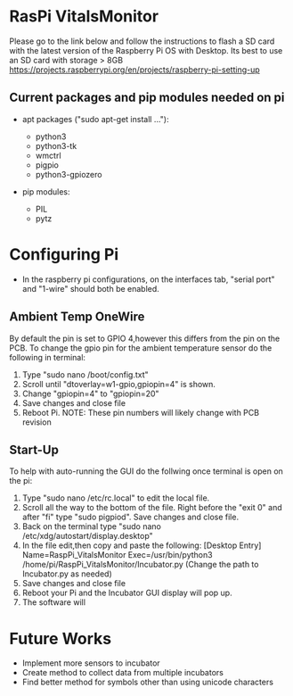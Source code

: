 # RasPi VitalsMonitor
Please go to the link below and follow the instructions to flash a SD card with the latest version of the Raspberry Pi OS with Desktop. 
Its best to use an SD card with storage > 8GB
https://projects.raspberrypi.org/en/projects/raspberry-pi-setting-up

## Current packages and pip modules needed on pi
* apt packages ("sudo apt-get install ..."):
  * python3
  * python3-tk
  * wmctrl
  * pigpio
  * python3-gpiozero

* pip modules:
  * PIL
  * pytz

# Configuring Pi
- In the raspberry pi configurations, 
on the interfaces tab, "serial port" and "1-wire" should both be enabled. 
## Ambient Temp OneWire
By default the pin is set to GPIO 4,however this differs from the pin on the PCB.
To change the gpio pin for the ambient temperature sensor do the following in terminal:
1. Type "sudo nano /boot/config.txt"
2. Scroll until "dtoverlay=w1-gpio,gpiopin=4" is shown.
3. Change "gpiopin=4" to "gpiopin=20"
4. Save changes and close file 
5. Reboot Pi.
NOTE: These pin numbers will likely change with PCB revision
## Start-Up
To help with auto-running the GUI do the follwing once terminal is open on the pi:
1. Type "sudo nano /etc/rc.local" to edit the local file.
2. Scroll all the way to the bottom of the file. Right before the "exit 0" and after "fi" type "sudo pigpiod". Save changes and close file.
3. Back on the terminal type "sudo nano /etc/xdg/autostart/display.desktop"
4. In the file edit,then copy and paste the following:
[Desktop Entry]
Name=RaspPi_VitalsMonitor
Exec=/usr/bin/python3 /home/pi/RaspPi_VitalsMonitor/Incubator.py
(Change the path to Incubator.py as needed)
5. Save changes and close file
6. Reboot your Pi and the Incubator GUI display will pop up.
7. The software will 

# Future Works
* Implement more sensors to incubator
* Create method to collect data from multiple incubators
* Find better method for symbols other than using unicode characters 
